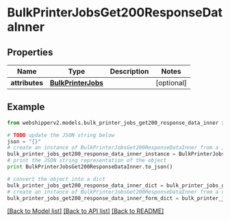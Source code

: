 # BulkPrinterJobsGet200ResponseDataInner


## Properties
Name | Type | Description | Notes
------------ | ------------- | ------------- | -------------
**attributes** | [**BulkPrinterJobs**](BulkPrinterJobs.md) |  | [optional] 

## Example

```python
from webshipperv2.models.bulk_printer_jobs_get200_response_data_inner import BulkPrinterJobsGet200ResponseDataInner

# TODO update the JSON string below
json = "{}"
# create an instance of BulkPrinterJobsGet200ResponseDataInner from a JSON string
bulk_printer_jobs_get200_response_data_inner_instance = BulkPrinterJobsGet200ResponseDataInner.from_json(json)
# print the JSON string representation of the object
print BulkPrinterJobsGet200ResponseDataInner.to_json()

# convert the object into a dict
bulk_printer_jobs_get200_response_data_inner_dict = bulk_printer_jobs_get200_response_data_inner_instance.to_dict()
# create an instance of BulkPrinterJobsGet200ResponseDataInner from a dict
bulk_printer_jobs_get200_response_data_inner_form_dict = bulk_printer_jobs_get200_response_data_inner.from_dict(bulk_printer_jobs_get200_response_data_inner_dict)
```
[[Back to Model list]](../README.md#documentation-for-models) [[Back to API list]](../README.md#documentation-for-api-endpoints) [[Back to README]](../README.md)


